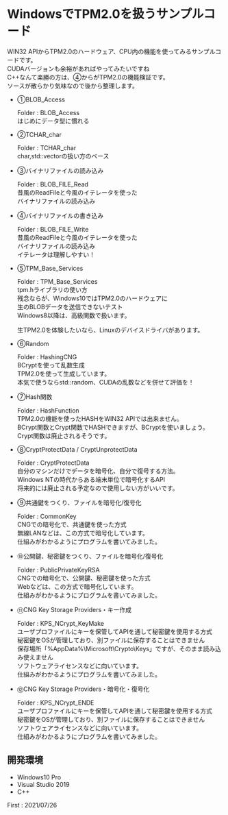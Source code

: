 # WindowsでTPM2.0を扱うサンプルコード
WIN32 APIからTPM2.0のハードウェア、CPU内の機能を使ってみるサンプルコードです。<br>
CUDAバージョンも余裕があればやってみたいですね<br>
C++なんて楽勝の方は、④からがTPM2.0の機能検証です。<br>
ソースが散らかり気味なので後から整理します。<br>


 * ①BLOB_Access<p>
  Folder : BLOB_Access<br>
  はじめにデータ型に慣れる<p>
  
 * ②TCHAR_char<p>
  Folder : TCHAR_char<br>
  char,std::vector<BYTE>の扱い方のベース<p>
  
 * ③バイナリファイルの読み込み<p>
  Folder : BLOB_FILE_Read<br>
  昔風のReadFileと今風のイテレータを使った<br>
  バイナリファイルの読み込み<p>

 * ④バイナリファイルの書き込み<p>
  Folder : BLOB_FILE_Write<br>
  昔風のReadFileと今風のイテレータを使った<br>
  バイナリファイルの読み込み<br>
  イテレータは理解しやすい！<p>
    
 * ⑤TPM_Base_Services<p>
  Folder : TPM_Base_Services<br>
  tpm.hライブラリの使い方<br>
  残念ならが、Windows10ではTPM2.0のハードウェアに<br>
  生のBLOBデータを送信できないテスト<br>
  Windows8以降は、高級関数で扱います。<p>
  生TPM2.0を体験したいなら、Linuxのデバイスドライバがあります。<p>

 * ⑥Random<p>
  Folder : HashingCNG<br>
  BCryptを使って乱数生成<br>
  TPM2.0を使って生成しています。<br>
  本気で使うならstd::random、CUDAの乱数などを併せて評価を！<p>
 
 * ⑦Hash関数<p>
  Folder : HashFunction<br>
  TPM2.0の機能を使ったHASHをWIN32 APIでは出来ません。<BR>
  BCrypt関数とCrypt関数でHASHできますが、BCryptを使いましょう。<br>
  Crypt関数は廃止されるそうです。<p>

 * ⑧CryptProtectData / CryptUnprotectData<p>
  Folder : CryptProtectData<br>
  自分のマシンだけでデータを暗号化、自分で復号する方法。<br>
  Windows NTの時代からある端末単位で暗号化するAPI<br> 
  将来的には廃止される予定なので使用しない方がいいです。<p>

 * ⑨共通鍵をつくり、ファイルを暗号化/復号化<p>
  Folder : CommonKey<br>
  CNGでの暗号化で、共通鍵を使った方式<br>
  無線LANなどは、この方式で暗号化しています。<br>
  仕組みがわかるようにプログラムを書いてみました。<p>

 * ⑩公開鍵、秘密鍵をつくり、ファイルを暗号化/復号化<p>
  Folder : PublicPrivateKeyRSA<br>
  CNGでの暗号化で、公開鍵、秘密鍵を使った方式<br>
  Webなどは、この方式で暗号化しています。<br>
  仕組みがわかるようにプログラムを書いてみました。<p>
    
 * ⑪CNG Key Storage Providers・キー作成<p>
  Folder : KPS_NCrypt_KeyMake<br>
  ユーザプロファイルにキーを保管してAPIを通して秘密鍵を使用する方式<br>
  秘密鍵をOSが管理しており、別ファイルに保存することはできません<br>
  保存場所「%AppData%\Microsoft\Crypto\Keys」ですが、そのまま読み込み使えません<br>
  ソフトウェアライセンスなどに向いています。<br>
  仕組みがわかるようにプログラムを書いてみました。<p>
    
 * ⑫CNG Key Storage Providers・暗号化・復号化<p>
  Folder : KPS_NCrypt_ENDE<br>
  ユーザプロファイルにキーを保管してAPIを通して秘密鍵を使用する方式<br>
  秘密鍵をOSが管理しており、別ファイルに保存することはできません<br>
  ソフトウェアライセンスなどに向いています。<br>
  仕組みがわかるようにプログラムを書いてみました。<p>


<H2>開発環境</H2>

 * Windows10 Pro
 * Visual Studio 2019
 * C++

First : 2021/07/26
